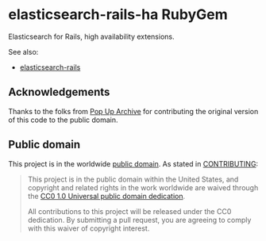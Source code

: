 # elasticsearch-rails-ha RubyGem

Elasticsearch for Rails, high availability extensions.

See also:

* [elasticsearch-rails](https://github.com/elastic/elasticsearch-rails)

## Acknowledgements

Thanks to the folks from [Pop Up Archive](http://popuparchive.com/) for 
contributing the original version of this code to the public domain.

## Public domain

This project is in the worldwide [public domain](LICENSE.md). As stated in [CONTRIBUTING](CONTRIBUTING.md):

> This project is in the public domain within the United States, and copyright and related rights in the work worldwide are waived through the [CC0 1.0 Universal public domain dedication](https://creativecommons.org/publicdomain/zero/1.0/).
>
> All contributions to this project will be released under the CC0
>dedication. By submitting a pull request, you are agreeing to comply
>with this waiver of copyright interest.
